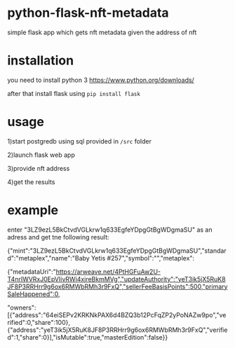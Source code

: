 # python-flask-nft-metadata

simple flask app which gets nft metadata given the address of nft

# installation

you need to install python 3 https://www.python.org/downloads/

after that install flask using `pip install flask`

# usage 

1)start postgredb using sql provided in `/src` folder

2)launch flask web app

3)provide nft address

4)get the results

# example

enter "3LZ9ezL5BkCtvdVGLkrw1q633EgfeYDpgGtBgWDgmaSU" as an adress and get tne following result:

{"mint":"3LZ9ezL5BkCtvdVGLkrw1q633EgfeYDpgGtBgWDgmaSU","standard":"metaplex","name":"Baby Yetis #257","symbol":"","metaplex":

{"metadataUri":"https://arweave.net/4PtHGFuAw2U-T4nrIWVRxJ0EpVIivRWi4xjreBkmMVg","updateAuthority":"yeT3ik5jX5RuK8JF8P3RRHrr9g6ox6RMWbRMh3r9FxQ","sellerFeeBasisPoints":500,"primarySaleHappened":0,

"owners":[{"address":"64eiSEPv2KRKNkPAX6d4BZQ3b12PcFqZP2yPoNAZw9po","verified":0,"share":100},{"address":"yeT3ik5jX5RuK8JF8P3RRHrr9g6ox6RMWbRMh3r9FxQ","verified":1,"share":0}],"isMutable":true,"masterEdition":false}}
